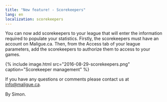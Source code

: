 ```yaml
---
title: "New feature! - Scorekeepers"
lang: en
localization: scorekeepers
---
```

You can now add scorekeepers to your league that will enter the information required to populate your statistics. Firstly, the scorekeepers must have an account on Maligue.ca. Then, from the Access tab of your league parameters, add the scorekeepers to authorize them to access to your games. 

{% include image.html src="2016-08-29-scorekeepers.png" caption="Scorekeeper management" %}

If you have any questions or comments please contact us at [info@maligue.ca](mailto:info@maligue.ca).

By Simon.
